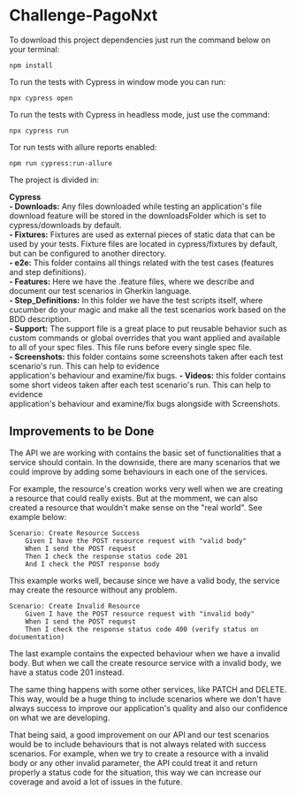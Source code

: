 # Challenge-PagoNxt

To download this project dependencies just run the command below on your terminal:

```
npm install
```

To run the tests with Cypress in window mode you can run:

```
npx cypress open
```

To run the tests with Cypress in headless mode, just use the command:

```
npx cypress run
```

Tor run tests with allure reports enabled:

```
npm run cypress:run-allure
```

The project is divided in:

**Cypress**<br />
**- Downloads:** Any files downloaded while testing an application's file download feature will be stored in the downloadsFolder which is set to cypress/downloads by default.<br />
**- Fixtures:** Fixtures are used as external pieces of static data that can be used by your tests. Fixture files are located in cypress/fixtures by default, but can be configured to another directory.<br />
**- e2e:** This folder contains all things related with the test cases (features and step definitions).<br />
**- Features:** Here we have the .feature files, where we describe and document our test scenarios in Gherkin language.<br />
**- Step_Definitions:** In this folder we have the test scripts itself, where cucumber do your magic and make all the test scenarios work based on the BDD description.<br />
**- Support:** The support file is a great place to put reusable behavior such as custom commands or global overrides that you want applied and available to all of your spec files. This file runs before every single spec file.<br />
**- Screenshots:** this folder contains some screenshots taken after each test scenario's run. This can help to evidence <br />
application's behaviour and examine/fix bugs.
**- Videos:** this folder contains some short videos taken after each test scenario's run. This can help to evidence <br />
application's behaviour and examine/fix bugs alongside with Screenshots.

## Improvements to be Done

The API we are working with contains the basic set of functionalities that a service should contain. In the downside, there are many scenarios that we could improve by adding some behaviours in each one of the services.

For example, the resource's creation works very well when we are creating a resource that could really exists. But at the momment, we can also created a resource that wouldn't make sense on the "real world". See example below:

```
Scenario: Create Resource Success
    Given I have the POST resource request with "valid body"
    When I send the POST request
    Then I check the response status code 201
    And I check the POST response body
```

This example works well, because since we have a valid body, the service may create the resource without any problem.

```
Scenario: Create Invalid Resource
    Given I have the POST resource request with "invalid body"
    When I send the POST request
    Then I check the response status code 400 (verify status on documentation)
```

The last example contains the expected behaviour when we have a invalid body. But when we call the create resource service with a invalid body, we have a status code 201 instead.

The same thing happens with some other services, like PATCH and DELETE. This way, would be a huge thing to include scenarios where we don't have always success to improve our application's quality and also our confidence on what we are developing.

That being said, a good improvement on our API and our test scenarios would be to include behaviours that is not always related with success scenarios. For example, when we try to create a resource with a invalid body or any other invalid parameter, the API could treat it and return properly a status code for the situation, this way we can increase our coverage and avoid a lot of issues in the future. 
